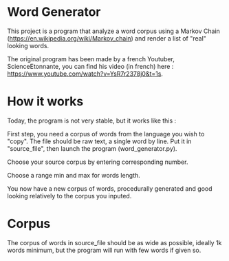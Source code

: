 # Word Generator
This project is a program that analyze a word corpus using a Markov Chain (https://en.wikipedia.org/wiki/Markov_chain) and render a list of "real" looking words.

The original program has been made by a french Youtuber, ScienceEtonnante, you can find his video (in french) here : https://www.youtube.com/watch?v=YsR7r2378j0&t=1s.

# How it works
Today, the program is not very stable, but it works like this :

First step, you need a corpus of words from the language you wish to "copy". The file should be raw text, a single word by line. Put it in "source_file", then launch the program (word_generator.py).

Choose your source corpus by entering corresponding number.

Choose a range min and max for words length.

You now have a new corpus of words, procedurally generated and good looking relatively to the corpus you inputed.

# Corpus
The corpus of words in source_file should be as wide as possible, ideally 1k words minimum, but the program will run with few words if given so.
